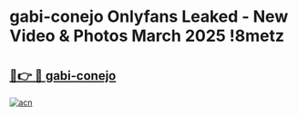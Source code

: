 # gabi-conejo Onlyfans Leaked - New Video & Photos March 2025 !8metz

# <h2><a href="https://khduk7.iuczelnia.edu.pl?title=gabi-conejo&ref=8metz">🔗👉 🔴 gabi-conejo</a></h2>

[![acn](https://github.com/user-attachments/assets/0f9c940e-d8b0-45ae-aac7-cd30a18b3e1c)](https://khduk7.iuczelnia.edu.pl?title=gabi-conejo&ref=8metz)


